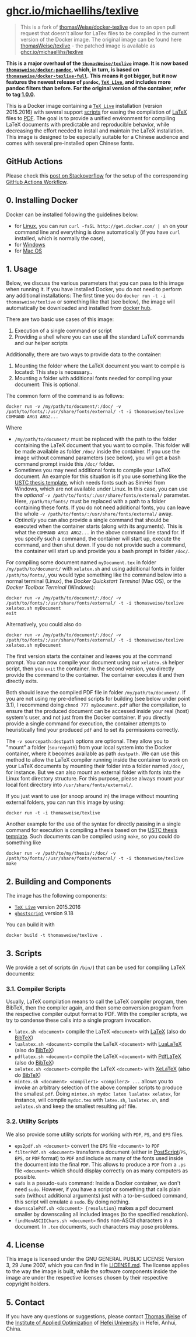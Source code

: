 # [ghcr.io/michaellihs/texlive](https://github.com/michaellihs/docker-texlive/pkgs/container/texlive)

> This is a fork of [thomasWeise/docker-texlive](https://github.com/thomasWeise/docker-texlive) due to an open pull request that doesn't allow for LaTex files to be compiled in the current version of the Docker image. The original image can be found here [thomasWeise/texlive](http://hub.docker.com/r/thomasweise/texlive/) - the patched image is available as [ghcr.io/michaellihs/texlive](https://github.com/michaellihs/docker-texlive/pkgs/container/texlive)

**This is a major overhaul of the [`thomasWeise/texlive`](http://hub.docker.com/r/thomasweise/texlive/) image.
It is now based [`thomasweise/docker-pandoc`](http://hub.docker.com/r/thomasweise/docker-pandoc/), which, in turn, is based on [`thomasweise/docker-texlive-full`](http://hub.docker.com/r/thomasweise/docker-texlive-full/). This means it got bigger, but it now features the newest release of `pandoc`, [`TeX Live`](http://en.wikipedia.org/wiki/TeX_Live), and includes more pandoc filters than before. For the original version of the container, refer to tag [1.0.0](http://github.com/thomasWeise/docker-texlive/releases/tag/1.0.0).**

This is a Docker image containing a [`TeX Live`](http://en.wikipedia.org/wiki/TeX_Live) installation (version 2015.2016) with several support <a href="#user-content-3-scripts">scripts</a> for easing the compilation of [LaTeX](http://en.wikipedia.org/wiki/LaTeX) files to [PDF](http://en.wikipedia.org/wiki/Portable_Document_Format). The goal is to provide a unified environment for compiling LaTeX documents with predictable and reproducible behavior, while decreasing the effort needed to install and maintain the LaTeX installation. This image is designed to be especially suitable for a Chinese audience and comes with several pre-installed open Chinese fonts.

## GitHub Actions

Please check this [post on Stackoverflow](https://stackoverflow.com/questions/75926611/github-workflow-to-push-docker-image-to-ghcr-io/75926707) for the setup of the corresponding [GitHub Actions Workflow](.github/workflows/dockerimage.yml).

## 0. Installing Docker

Docker can be installed following the guidelines below:

* for [Linux](http://docs.docker.com/linux/step_one/), you can run  `curl -fsSL http://get.docker.com/ | sh` on your command line and everything is done automatically (if you have `curl` installed, which is normally the case),
* for [Windows](http://docs.docker.com/windows/step_one/)
* for [Mac OS](http://docs.docker.com/mac/step_one/)

## 1. Usage

Below, we discuss the various parameters that you can pass to this image when running it. If you have installed Docker, you do not need to perform any additional installations: The first time you do `docker run -t -i thomasweise/texlive` or something like that (see below), the image will automatically be downloaded and installed from [docker hub](http://hub.docker.com/).

There are two basic use cases of this image:

1. Execution of a single command or script
2. Providing a shell where you can use all the standard LaTeX commands and our helper scripts 

Additionally, there are two ways to provide data to the container:

1. Mounting the folder where the LaTeX document you want to compile is located: This step is necessary..
2. Mounting a folder with additional fonts needed for compiling your document: This is optional.

The common form of the command is as follows:

    docker run -v /my/path/to/document/:/doc/ -v /path/to/fonts/:/usr/share/fonts/external/ -t -i thomasweise/texlive COMMAND ARG1 ARG2...
    
Where

* `/my/path/to/document/` must be replaced with the path to the folder containing the LaTeX document that you want to compile. This folder will be made available as folder `/doc/` inside the container. If you use the image without command parameters (see below), you will get a bash command prompt inside this `/doc/` folder.
* Sometimes you may need additional fonts to compile your LaTeX document. An example for this situation is if you use something like the [USTC thesis template](http://github.com/ustctug/ustcthesis), which needs fonts such as SimHei from Windows, which are not available under Linux. In this case, you can use the *optional* `-v /path/to/fonts/:/usr/share/fonts/external/` parameter. Here, `/path/to/fonts/` must be replaced with a path to a folder containing these fonts. If you do not need additional fonts, you can leave the whole `-v /path/to/fonts/:/usr/share/fonts/external/` away.
* *Optinally* you can also provide a single command that should be executed when the container starts (along with its arguments). This is what the `COMMAND ARG1 ARG2...` in the above command line stand for. If you specify such a command, the container will start up, execute the command, and then shut down. If you do not provide such a command, the container will start up and provide you a bash prompt in folder `/doc/`.

For compiling some document named `myDocument.tex` in folder `/my/path/to/document/` with `xelatex.sh` and using additional fonts in folder `/path/to/fonts/`, you would type something like the command below into a normal terminal (Linux), the *Docker Quickstart Terminal* (Mac OS), or the *Docker Toolbox Terminal* (Windows):

    docker run -v /my/path/to/document/:/doc/ -v /path/to/fonts/:/usr/share/fonts/external/ -t -i thomasweise/texlive
    xelatex.sh myDocument
    exit
    
Alternatively, you could also do

    docker run -v /my/path/to/document/:/doc/ -v /path/to/fonts/:/usr/share/fonts/external/ -t -i thomasweise/texlive xelatex.sh myDocument
    
The first version starts the container and leaves you at the command prompt. You can now compile your document using our `xelatex.sh` helper script, then you `exit` the container. In the second version, you directly provide the command to the container. The container executes it and then directly exits.
  
Both should leave the compiled PDF file in folder `/my/path/to/document/`. If you are not using my pre-defined scripts for building (see below under point 3.1), I recommend doing `chmod 777 myDocument.pdf` after the compilation, to ensure that the produced document can be accessed inside your real (host) system's user, and not just from the Docker container. If you directly provide a single command for execution, the container attempts to heuristically find your produced `pdf` and to set its permissions correctly. 

The `-v sourcepath:destpath` options are optional. They allow you to "mount" a folder (`sourcepath`) from your local system into the Docker container, where it becomes available as path `destpath`. We can use this method to allow the LaTeX compiler running inside the container to work on your LaTeX documents by mounting their folder into a folder named `/doc/`, for instance. But we can also mount an external folder with fonts into the Linux font directory structure. For this purpose, please always mount your local font directory into `/usr/share/fonts/external/`. 

If you just want to use (or snoop around in) the image without mounting external folders, you can run this image by using:

    docker run -t -i thomasweise/texlive

Another example for the use of the syntax for directly passing in a single command for execution is compiling a thesis based on the [USTC thesis template](http://github.com/ustctug/ustcthesis). Such documents can be compiled using `make`, so you could do something like

    docker run -v /path/to/my/thesis/:/doc/ -v /path/to/fonts/:/usr/share/fonts/external/ -t -i thomasweise/texlive make

## 2. Building and Components

The image has the following components:

- [`TeX Live`](http://www.tug.org/texlive/) version 2015.2016
- [`ghostscript`](http://ghostscript.com/) version 9.18

You can build it with

    docker build -t thomasweise/texlive .

## 3. Scripts

We provide a set of scripts (in `/bin/`) that can be used for compiling LaTeX documents:

### 3.1. Compiler Scripts

Usually, LaTeX compilation means to call the LaTeX compiler program, then BibTeX, then the compiler again, and then some conversion program from the respective compiler output format to PDF. With the compiler scripts, we try to condense these calls into a single program invocation.

- `latex.sh <document>` compile the LaTeX `<document>` with [LaTeX](http://en.wikipedia.org/wiki/LaTeX) (also do [BibTeX](http://en.wikipedia.org/wiki/BibTeX))
- `lualatex.sh <document>` compile the LaTeX `<document>` with [LuaLaTeX](http://en.wikipedia.org/wiki/LuaTeX) (also do [BibTeX](http://en.wikipedia.org/wiki/BibTeX))
- `pdflatex.sh <document>` compile the LaTeX `<document>` with [PdfLaTeX](http://en.wikipedia.org/wiki/pdfTeX) (also do [BibTeX](http://en.wikipedia.org/wiki/BibTeX))
- `xelatex.sh <document>` compile the LaTeX `<document>` with [XeLaTeX](http://en.wikipedia.org/wiki/XeLaTeX) (also do [BibTeX](http://en.wikipedia.org/wiki/BibTeX))
- `mintex.sh <document> <compiler1> <compiler2> ...` allows you to invoke an arbitrary selection of the above compiler scripts to produce the smallest `pdf`. Doing `mintex.sh mydoc latex lualatex xelatex`, for instance, will compile `mydoc.tex` with `latex.sh`, `lualatex.sh`, and `xelatex.sh` and keep the smallest resulting `pdf` file.

### 3.2. Utility Scripts

We also provide some utility scripts for working with `PDF`, `PS`, and `EPS` files.

- `eps2pdf.sh <document>` convert the `EPS` file `<document>` to `PDF`
- `filterPdf.sh <document>` transform a document (either in [PostScript](http://en.wikipedia.org/wiki/PostScript)/`PS`, `EPS`, or `PDF` format) to `PDF` and include as many of the fonts used inside the document into the final `PDF`. This allows to produce a `PDF` from a `.ps` file `<document>` which should display correctly on as many computers as possible.
- `sudo` is a pseudo-`sudo` command: Inside a Docker container, we don't need `sudo`. However, if you have a script or something that calls plain `sudo` (without additional arguments) just with a to-be-sudoed command, this script will emulate a `sudo`. By doing nothing.
- `downscalePdf.sh <document> {resolution}` makes a pdf document smaller by downscaling all included images (to the specified resolution).
- `findNonASCIIChars.sh <document>` finds non-ASCII characters in a document. In `.tex` documents, such characters may pose problems.

## 4. License

This image is licensed under the GNU GENERAL PUBLIC LICENSE Version 3, 29 June 2007, which you can find in file [LICENSE.md](http://github.com/thomasWeise/docker-texlive/blob/master/LICENSE.md). The license applies to the way the image is built, while the software components inside the image are under the respective licenses chosen by their respective copyright holders.

## 5. Contact

If you have any questions or suggestions, please contact [Thomas Weise](mailto:tweise@hfuu.edu.cn) of the [Institute of Applied Optimization](http://iao.hfuu.edu.cn) of [Hefei University](http://www.hfuu.edu.cn) in Hefei, Anhui, China.
